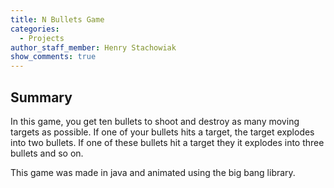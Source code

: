 ```yaml
---
title: N Bullets Game
categories:
  - Projects
author_staff_member: Henry Stachowiak
show_comments: true
---
```


## Summary

In this game, you get ten bullets to shoot and destroy as many moving targets as possible. If one of your bullets hits a target, the target explodes into two bullets. If one of these bullets hit a target they it explodes into three bullets and so on.

This game was made in java and animated using the big bang library.
